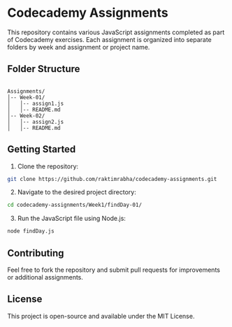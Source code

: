# Codecademy Assignments

This repository contains various JavaScript assignments completed as part of Codecademy exercises. Each assignment is organized into separate folders by week and assignment or project name.

## Folder Structure
```

Assignments/
│-- Week-01/
│   │-- assign1.js
│   │-- README.md
│-- Week-02/
│   │-- assign2.js
│   │-- README.md

```


## Getting Started

1. Clone the repository:
```bash
git clone https://github.com/raktimrabha/codecademy-assignments.git
```
2. Navigate to the desired project directory:
```bash
cd codecademy-assignments/Week1/findDay-01/
```
3. Run the JavaScript file using Node.js:
```bash
node findDay.js
```

## Contributing
Feel free to fork the repository and submit pull requests for improvements or additional assignments.

## License
This project is open-source and available under the MIT License.

